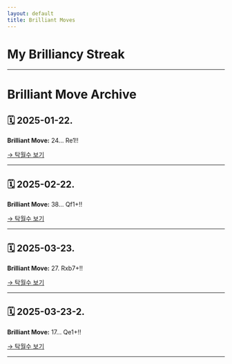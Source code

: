 ```yaml
---
layout: default
title: Brilliant Moves
---
```


# My Brilliancy Streak

---

# Brilliant Move Archive

## 🗓 2025-01-22.
**Brilliant Move:** 24... Re1!!

[→ 탁월수 보기](blog/2025-01-22-brilliant/)

---

## 🗓 2025-02-22.
**Brilliant Move:** 38... Qf1+!!

[→ 탁월수 보기](blog/2025-02-22-brilliant/)

---

## 🗓 2025-03-23.
**Brilliant Move:** 27. Rxb7+!!

[→ 탁월수 보기](_posts/2025-03-23-brilliant/)

---

## 🗓 2025-03-23-2.
**Brilliant Move:** 17... Qe1+!!

[→ 탁월수 보기](_posts/2025-03-23-brilliant-2.md)

---


